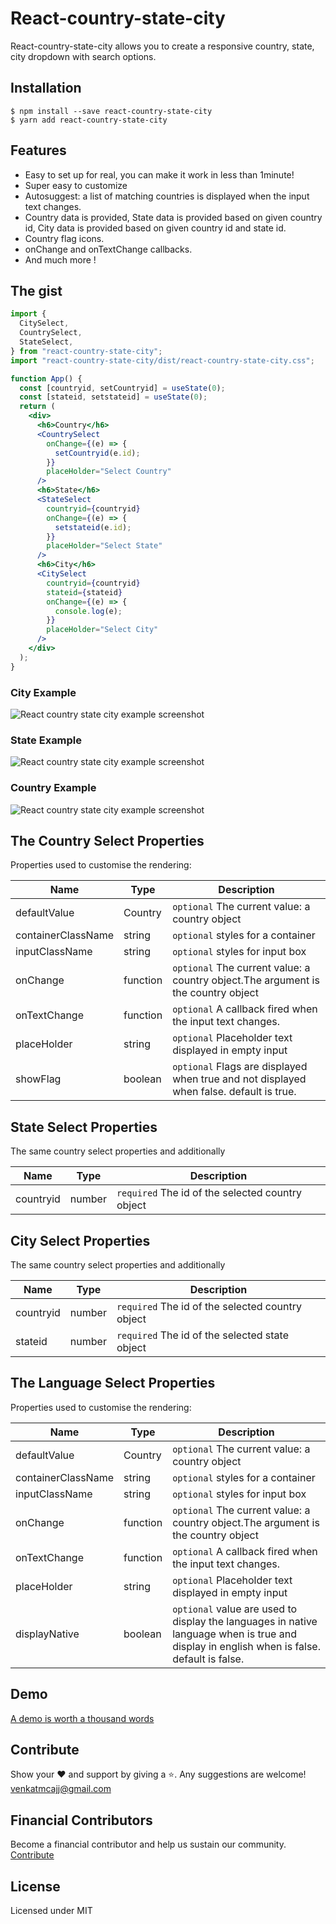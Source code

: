 # React-country-state-city

React-country-state-city allows you to create a responsive country, state, city dropdown with search options.

## Installation

```
$ npm install --save react-country-state-city
$ yarn add react-country-state-city
```

## Features

- Easy to set up for real, you can make it work in less than 1minute!
- Super easy to customize
- Autosuggest: a list of matching countries is displayed when the input text changes.
- Country data is provided, State data is provided based on given country id, City data is provided based on given country id and state id.
- Country flag icons.
- onChange and onTextChange callbacks.
- And much more !

## The gist

```jsx
import {
  CitySelect,
  CountrySelect,
  StateSelect,
} from "react-country-state-city";
import "react-country-state-city/dist/react-country-state-city.css";

function App() {
  const [countryid, setCountryid] = useState(0);
  const [stateid, setstateid] = useState(0);
  return (
    <div>
      <h6>Country</h6>
      <CountrySelect
        onChange={(e) => {
          setCountryid(e.id);
        }}
        placeHolder="Select Country"
      />
      <h6>State</h6>
      <StateSelect
        countryid={countryid}
        onChange={(e) => {
          setstateid(e.id);
        }}
        placeHolder="Select State"
      />
      <h6>City</h6>
      <CitySelect
        countryid={countryid}
        stateid={stateid}
        onChange={(e) => {
          console.log(e);
        }}
        placeHolder="Select City"
      />
    </div>
  );
}
```

### City Example

<img src="https://raw.githubusercontent.com/venkatmcajj/react-country-state-city/master/example/src/example1.png" alt="React country state city example screenshot"/>

### State Example

<img src="https://raw.githubusercontent.com/venkatmcajj/react-country-state-city/master/example/src/example2.png" alt="React country state city example screenshot"/>

### Country Example

<img src="https://raw.githubusercontent.com/venkatmcajj/react-country-state-city/master/example/src/example3.png" alt="React country state city example screenshot"/>

## The Country Select Properties

Properties used to customise the rendering:

| Name               | Type     | Description                                                                             |
| ------------------ | -------- | --------------------------------------------------------------------------------------- |
| defaultValue       | Country  | `optional` The current value: a country object                                          |
| containerClassName | string   | `optional` styles for a container                                                       |
| inputClassName     | string   | `optional` styles for input box                                                         |
| onChange           | function | `optional` The current value: a country object.The argument is the country object       |
| onTextChange       | function | `optional` A callback fired when the input text changes.                                |
| placeHolder        | string   | `optional` Placeholder text displayed in empty input                                    |
| showFlag           | boolean  | `optional` Flags are displayed when true and not displayed when false. default is true. |

## State Select Properties

The same country select properties and additionally

| Name      | Type   | Description                                      |
| --------- | ------ | ------------------------------------------------ |
| countryid | number | `required` The id of the selected country object |

## City Select Properties

The same country select properties and additionally

| Name      | Type   | Description                                      |
| --------- | ------ | ------------------------------------------------ |
| countryid | number | `required` The id of the selected country object |
| stateid   | number | `required` The id of the selected state object   |

## The Language Select Properties

Properties used to customise the rendering:

| Name               | Type     | Description                                                                                                                                |
| ------------------ | -------- | ------------------------------------------------------------------------------------------------------------------------------------------ |
| defaultValue       | Country  | `optional` The current value: a country object                                                                                             |
| containerClassName | string   | `optional` styles for a container                                                                                                          |
| inputClassName     | string   | `optional` styles for input box                                                                                                            |
| onChange           | function | `optional` The current value: a country object.The argument is the country object                                                          |
| onTextChange       | function | `optional` A callback fired when the input text changes.                                                                                   |
| placeHolder        | string   | `optional` Placeholder text displayed in empty input                                                                                       |
| displayNative      | boolean  | `optional` value are used to display the languages in native language when is true and display in english when is false. default is false. |

## Demo

[A demo is worth a thousand words](https://venkatmcajj.github.io/react-country-state-city/example)

## Contribute

Show your ❤️ and support by giving a ⭐. Any suggestions are welcome! venkatmcajj@gmail.com

## Financial Contributors

Become a financial contributor and help us sustain our community. [Contribute](https://opencollective.com/react-country-state-city)

## License

Licensed under MIT
